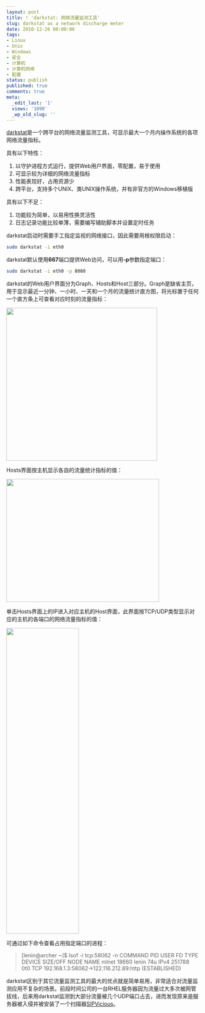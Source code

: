 ```yaml
---
layout: post
title: ! 'darkstat: 网络流量监测工具'
slug: darkstat as a network discharge meter
date: 2010-12-26 00:00:00
tags:
- Linux
- Unix
- Windows
- 安全
- 计算机
- 计算机网络
- 配置
status: publish
published: true
comments: true
meta:
  _edit_last: '1'
  views: '1098'
  _wp_old_slug: ''
---
```

<a href="http://dmr.ath.cx/net/darkstat/">darkstat</a>是一个跨平台的网络流量监测工具，可显示最大一个月内操作系统的各项网络流量指标。

具有以下特性：

<ol>
	<li>以守护进程方式运行，提供Web用户界面，零配置，易于使用</li>
	<li>可显示较为详细的网络流量指标</li>
	<li>性能表现好，占用资源少</li>
	<li>跨平台，支持多个UNIX、类UNIX操作系统，并有非官方的Windows移植版</li>
</ol>

具有以下不足：

<ol>
	<li>功能较为简单，以易用性换灵活性</li>
	<li>日志记录功能比较单薄，需要编写辅助脚本并设置定时任务</li>
</ol>

darkstat启动时需要手工指定监视的网络接口，因此需要用根权限启动：

```bash
sudo darkstat -i eth0
```

darkstat默认使用<strong>667</strong>端口提供Web访问，可以用<strong>-p</strong>参数指定端口：

```bash
sudo darkstat -i eth0 -p 8080
```

darkstat的Web用户界面分为Graph、Hosts和Host三部分。Graph是缺省主页，用于显示最近一分钟、一小时、一天和一个月的流量统计直方图，将光标置于任何一个直方条上可查看对应时刻的流量指标：

<a href="http://picasaweb.google.com/lh/photo/NAB3_2TtnezdM45HoNd5pQ?feat=embedwebsite"><img src="http://lh4.ggpht.com/_ceUJ_lBTHzc/TRcCUWqnF0I/AAAAAAAABhs/wLRQb3rvHW8/s400/darkstat-graphs.png" height="400" width="395" /></a>

Hosts界面按主机显示各自的流量统计指标的值：

<a href="http://picasaweb.google.com/lh/photo/kG1J2j2eecaLUnhDL-fArA?feat=embedwebsite"><img src="http://lh4.ggpht.com/_ceUJ_lBTHzc/TRcCUXxnsMI/AAAAAAAABhw/ri5OsbqPdmc/s400/darkstat-hosts.png" height="322" width="400" /></a>

单击Hosts界面上的IP进入对应主机的Host界面，此界面按TCP/UDP类型显示对应的主机的各端口的网络流量指标的值：

<a href="http://picasaweb.google.com/lh/photo/XBNQWty4lp63OWwyAFm_BA?feat=embedwebsite"><img src="http://lh3.ggpht.com/_ceUJ_lBTHzc/TRcCUn6lg_I/AAAAAAAABh0/6Aj0hArzIYk/s800/darkstat-host.png" height="800" width="190" /></a>

可通过如下命令查看占用指定端口的进程：

<blockquote>
[lenin@archer ~]$ lsof -i tcp:58062 -n
COMMAND   PID  USER   FD   TYPE DEVICE SIZE/OFF NODE NAME
mlnet   18660 lenin   74u  IPv4 251788      0t0  TCP 192.168.1.3:58062->122.116.212.89:http (ESTABLISHED)
</blockquote>

darkstat区别于其它流量监测工具的最大的优点就是简单易用，非常适合对流量监测应用不复杂的场景。前段时间公司的一台RHEL服务器因为流量过大多次被网管拔线，后来用darkstat监测到大部分流量被几个UDP端口占去，进而发现原来是服务器被入侵并被安装了一个扫描器<a href="http://code.google.com/p/sipvicious/">SIPVicious</a>。
